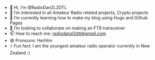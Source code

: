 - 👋 Hi, I’m @RadioDanZL2DTL
- 👀 I’m interested in all Amateur Radio related projects, Crypto projects
- 🌱 I’m currently learning how to make my blog using Hugo and Github Pages
- 💞️ I’m looking to collaborate on making an FT8 transceiver 
- 📫 How to reach me: radiodanzl2dtl@gmail.com
- 😄 Pronouns: He/Him
- ⚡ Fun fact: I am the youngest amateur radio operator currently in New Zealand :)
